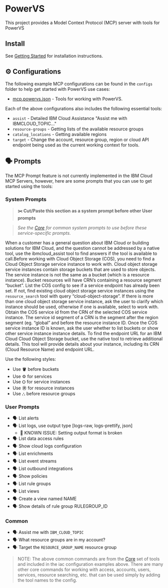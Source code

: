 # PowerVS

This project provides a Model Context Protocol (MCP) server with tools for PowerVS

## Install

See [Getting Started](https://ibm-cloud.github.io/mcp/overview/) for installation instructions.

## ⚙️ Configurations

The following example MCP configurations can be found in the `configs` folder to help get started with PowerVS use cases:

- [mcp.powervs.json](https://github.com/IBM-Cloud/ibmcloud-mcp-server/blob/main/src/powervs/configs/mcp.powervs.json) - Tools for working with PowerVS.

Each of the above configurations also includes the following essential tools:

- `assist` - Detailed IBM Cloud Assistance "Assist me with IBMCLOUD_TOPIC..."
- `resource-groups` - Getting lists of the available resource groups
- `catalog_locations` - Getting available regions
- `target` - Change the account, resource group, region or cloud API endpoint being used as the current working context for tools.

## 🗣️ Prompts

The MCP Prompt feature is not currently implemented in the IBM Cloud MCP Servers, however, here are some prompts that you can
use to get started using the tools:

### System Prompts

> **✂️ Cut/Paste this section as a system prompt before other User prompts**

> _See the [Core](https://github.com/IBM-Cloud/ibmcloud-mcp-server/blob/main/src/core/README.md) for common system prompts to use before these service-specific prompts._

When a customer has a general question about IBM Cloud or building solutions for IBM Cloud, and the question cannot be addressed by a native tool, use the ibmcloud_assist tool to find answers if the tool is available to call.Before working with Cloud Object Storage (COS), you need to find a Cloud Object Storage service instance to work with.  Cloud object storage service instances contain storage buckets that are used to store objects.  The service instance is not the same as a bucket (which is a resource instance).  Bucket resources will have CRN’s containing a resource segment “bucket”.
List the COS config to see if a service endpoint has already been set.
If not, find existing cloud object storage service instances using the `resource_search` tool with query “cloud-object-storage”.
If there is more than one cloud object storage service instance, ask the user to clarify which instance should be used, otherwise if one is available, select to work with.
Obtain the COS service id from the CRN of the selected COS service instance.  The service id segment of a CRN is the segment after the region segment (eg. “global” and before the resource instance ID.
Once the COS service instance ID is known, ask the user whether to list buckets or show other service instance instance details.
To find the endpoint URL for an IBM Cloud Cloud Object Storage bucket, use the native tool to retrieve additional details. This tool will provide details about your instance, including its CRN (Cloud Resource Name) and endpoint URL.

Use the following styles:

- Use 🪣 before buckets
- Use ⚙️ for services
- Use ⛭ for service instances
- Use ㊮ for resource instances
- Use ⛬ before resource groups


### User Prompts

- 🗣️ List alerts
- 🗣️ List logs, use output type [logs-raw, logs-prettify, json] 
  - 🚨 KNOWN ISSUE: Setting output format is broken
- 🗣️ List data access rules
- 🗣️ Show cloud logs configuration
- 🗣️ List enrichments
- 🗣️ List event streams
- 🗣️ List outbound integrations
- 🗣️ Show policies
- 🗣️ List rule groups
- 🗣️ List views
- 🗣️ Create a view named NAME
- 🗣️ Show details of rule group RULEGROUP_ID

### Common

- 🗣️ Assist me with `IBM_CLOUD_TOPIC`
- 🗣️ What resource groups are in my account?
- 🗣️ Target the `RESOURCE_GROUP_NAME` resource group

> NOTE: The above common commands are from the [Core](https://github.com/IBM-Cloud/ibmcloud-mcp-server/blob/main/src/core/README.md) set of tools and included in the iac configuration examples above.  There are many other core commands for working with access, accounts, users, services, resource searching, etc. that can be used simply by adding the tool names to the config.
